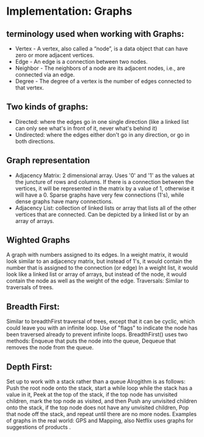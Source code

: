 # Implementation: Graphs

## terminology used when working with Graphs:

- Vertex - A vertex, also called a “node”, is a data object that can have zero or more adjacent vertices.
- Edge - An edge is a connection between two nodes.
- Neighbor - The neighbors of a node are its adjacent nodes, i.e., are connected via an edge.
- Degree - The degree of a vertex is the number of edges connected to that vertex.

## Two kinds of graphs:
- Directed: where the edges go in one single direction (like a linked list can only see what's in front of it, never what's behind it)
- Undirected: where the edges either don't go in any direction, or go in both directions.

## Graph representation
- Adjacency Matrix: 2 dimensional array. Uses '0' and '1' as the values at the juncture of rows and columns. If there is a connection between the vertices, it will be represented in the matrix by a value of 1, otherwise it will have a 0. Sparse graphs have very few connections (1's), while dense graphs have many connections.
- Adjacency List: collection of linked lists or array that lists all of the other vertices that are connected. Can be depicted by a linked list or by an array of arrays.


## Wighted Graphs
A graph with numbers assigned to its edges.
In a weight matrix, it would look similar to an adjacency matrix, but instead of 1's, it would contain the number that is assigned to the connection (or edge)
In a weight list, it would look like a linked list or array of arrays, but instead of the node, it would contain the node as well as the weight of the edge.
Traversals:
Similar to traversals of trees.

## Breadth First:
Similar to breadthFirst traversal of trees, except that it can be cyclic, which could leave you with an infinite loop.
Use of "flags" to indicate the node has been traversed already to prevent infinite loops.
BreadthFirst() uses two methods: Enqueue that puts the node into the queue, Dequeue that removes the node from the queue.
## Depth First:
Set up to work with a stack rather than a queue
Alrogithm is as follows: Push the root node onto the stack, start a while loop while the stack has a value in it, Peek at the top of the stack, if the top node has unvisited children, mark the top node as visited, and then Push any unvisited children onto the stack, if the top node does not have any unvisited children, Pop that node off the stack, and repeat until there are no more nodes.
Examples of graphs in the real world: GPS and Mapping, also Netflix uses graphs for suggestions of products .

